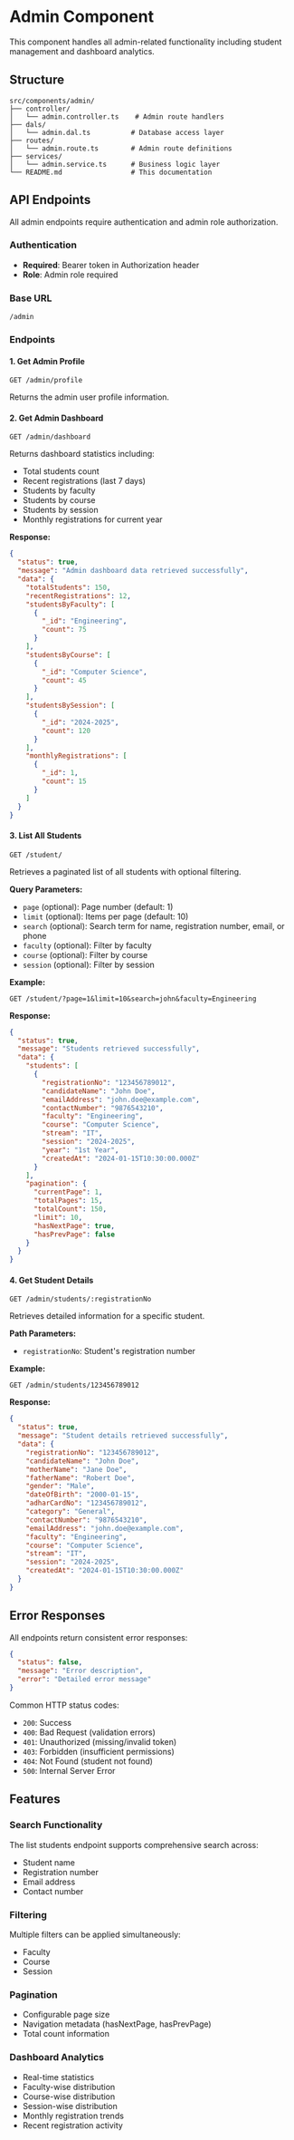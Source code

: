 # Admin Component

This component handles all admin-related functionality including student management and dashboard analytics.

## Structure

```
src/components/admin/
├── controller/
│   └── admin.controller.ts    # Admin route handlers
├── dals/
│   └── admin.dal.ts          # Database access layer
├── routes/
│   └── admin.route.ts        # Admin route definitions
├── services/
│   └── admin.service.ts      # Business logic layer
└── README.md                 # This documentation
```

## API Endpoints

All admin endpoints require authentication and admin role authorization.

### Authentication
- **Required**: Bearer token in Authorization header
- **Role**: Admin role required

### Base URL
```
/admin
```

### Endpoints

#### 1. Get Admin Profile
```http
GET /admin/profile
```
Returns the admin user profile information.

#### 2. Get Admin Dashboard
```http
GET /admin/dashboard
```
Returns dashboard statistics including:
- Total students count
- Recent registrations (last 7 days)
- Students by faculty
- Students by course
- Students by session
- Monthly registrations for current year

**Response:**
```json
{
  "status": true,
  "message": "Admin dashboard data retrieved successfully",
  "data": {
    "totalStudents": 150,
    "recentRegistrations": 12,
    "studentsByFaculty": [
      {
        "_id": "Engineering",
        "count": 75
      }
    ],
    "studentsByCourse": [
      {
        "_id": "Computer Science",
        "count": 45
      }
    ],
    "studentsBySession": [
      {
        "_id": "2024-2025",
        "count": 120
      }
    ],
    "monthlyRegistrations": [
      {
        "_id": 1,
        "count": 15
      }
    ]
  }
}
```

#### 3. List All Students
```http
GET /student/
```
Retrieves a paginated list of all students with optional filtering.

**Query Parameters:**
- `page` (optional): Page number (default: 1)
- `limit` (optional): Items per page (default: 10)
- `search` (optional): Search term for name, registration number, email, or phone
- `faculty` (optional): Filter by faculty
- `course` (optional): Filter by course
- `session` (optional): Filter by session

**Example:**
```http
GET /student/?page=1&limit=10&search=john&faculty=Engineering
```

**Response:**
```json
{
  "status": true,
  "message": "Students retrieved successfully",
  "data": {
    "students": [
      {
        "registrationNo": "123456789012",
        "candidateName": "John Doe",
        "emailAddress": "john.doe@example.com",
        "contactNumber": "9876543210",
        "faculty": "Engineering",
        "course": "Computer Science",
        "stream": "IT",
        "session": "2024-2025",
        "year": "1st Year",
        "createdAt": "2024-01-15T10:30:00.000Z"
      }
    ],
    "pagination": {
      "currentPage": 1,
      "totalPages": 15,
      "totalCount": 150,
      "limit": 10,
      "hasNextPage": true,
      "hasPrevPage": false
    }
  }
}
```

#### 4. Get Student Details
```http
GET /admin/students/:registrationNo
```
Retrieves detailed information for a specific student.

**Path Parameters:**
- `registrationNo`: Student's registration number

**Example:**
```http
GET /admin/students/123456789012
```

**Response:**
```json
{
  "status": true,
  "message": "Student details retrieved successfully",
  "data": {
    "registrationNo": "123456789012",
    "candidateName": "John Doe",
    "motherName": "Jane Doe",
    "fatherName": "Robert Doe",
    "gender": "Male",
    "dateOfBirth": "2000-01-15",
    "adharCardNo": "123456789012",
    "category": "General",
    "contactNumber": "9876543210",
    "emailAddress": "john.doe@example.com",
    "faculty": "Engineering",
    "course": "Computer Science",
    "stream": "IT",
    "session": "2024-2025",
    "createdAt": "2024-01-15T10:30:00.000Z"
  }
}
```

## Error Responses

All endpoints return consistent error responses:

```json
{
  "status": false,
  "message": "Error description",
  "error": "Detailed error message"
}
```

Common HTTP status codes:
- `200`: Success
- `400`: Bad Request (validation errors)
- `401`: Unauthorized (missing/invalid token)
- `403`: Forbidden (insufficient permissions)
- `404`: Not Found (student not found)
- `500`: Internal Server Error

## Features

### Search Functionality
The list students endpoint supports comprehensive search across:
- Student name
- Registration number
- Email address
- Contact number

### Filtering
Multiple filters can be applied simultaneously:
- Faculty
- Course
- Session

### Pagination
- Configurable page size
- Navigation metadata (hasNextPage, hasPrevPage)
- Total count information

### Dashboard Analytics
- Real-time statistics
- Faculty-wise distribution
- Course-wise distribution
- Session-wise distribution
- Monthly registration trends
- Recent registration activity
